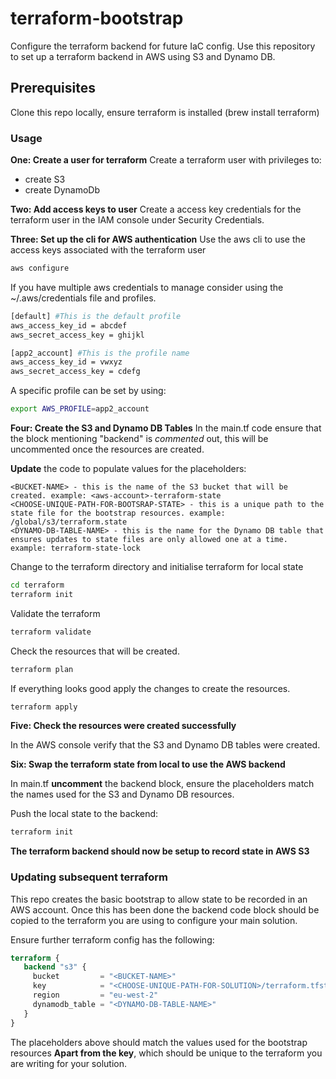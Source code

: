 # terraform-bootstrap

Configure the terraform backend for future IaC config. Use this repository to set up a terraform backend in AWS using S3 and Dynamo DB.

## Prerequisites

Clone this repo locally, ensure terraform is installed (brew install terraform)

### Usage

**One: Create a user for terraform**
Create a terraform user with privileges to:

- create S3
- create DynamoDb

**Two: Add access keys to user**
Create a access key credentials for the terraform user in the IAM console under Security Credentials.

**Three: Set up the cli for AWS authentication**
Use the aws cli to use the access keys associated with the terraform user

```bash
aws configure
```

If you have multiple aws credentials to manage consider using the ~/.aws/credentials file and profiles.

```bash
[default] #This is the default profile
aws_access_key_id = abcdef
aws_secret_access_key = ghijkl

[app2_account] #This is the profile name
aws_access_key_id = vwxyz
aws_secret_access_key = cdefg
```

A specific profile can be set by using:

```bash
export AWS_PROFILE=app2_account
```

**Four: Create the S3 and Dynamo DB Tables**
In the main.tf code ensure that the block mentioning "backend" is _commented_ out, this will be uncommented once the resources are created.

**Update** the code to populate values for the placeholders:

```text
<BUCKET-NAME> - this is the name of the S3 bucket that will be created. example: <aws-account>-terraform-state
<CHOOSE-UNIQUE-PATH-FOR-BOOTSRAP-STATE> - this is a unique path to the state file for the bootstrap resources. example: /global/s3/terraform.state
<DYNAMO-DB-TABLE-NAME> - this is the name for the Dynamo DB table that ensures updates to state files are only allowed one at a time. example: terraform-state-lock
```

Change to the terraform directory and initialise terraform for local state

```bash
cd terraform
terraform init
```

Validate the terraform

```bash
terraform validate
```

Check the resources that will be created. 

```bash
terraform plan
```

If everything looks good apply the changes to create the resources.

```bash
terraform apply
```

**Five: Check the resources were created successfully**

In the AWS console verify that the S3 and Dynamo DB tables were created.

**Six: Swap the terraform state from local to use the AWS backend**

In main.tf **uncomment** the backend block, ensure the placeholders match the names used for the S3 and Dynamo DB resources.

Push the local state to the backend:

```bash
terraform init
```

**The terraform backend should now be setup to record state in AWS S3**

### Updating subsequent terraform

This repo creates the basic bootstrap to allow state to be recorded in an AWS account. Once this has been done the backend code block should be copied to the terraform you are using to configure your main solution.

Ensure further terraform config has the following:

```terraform
terraform {
   backend "s3" {
     bucket         = "<BUCKET-NAME>"
     key            = "<CHOOSE-UNIQUE-PATH-FOR-SOLUTION>/terraform.tfstate"
     region         = "eu-west-2"
     dynamodb_table = "<DYNAMO-DB-TABLE-NAME>"
   }
}
```

The placeholders above should match the values used for the bootstrap resources **Apart from the key**, which should be unique to the terraform you are writing for your solution.